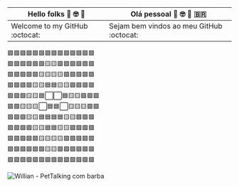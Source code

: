 
Hello folks 👋 🤓 🖖 | Olá pessoal 👋 🤓 🖖 :brazil: 
--|--
Welcome to my GitHub :octocat:| Sejam bem vindos ao meu GitHub :octocat:

🟩🟩🟩🟩🟩🟩🟩🟩🟩🟩🟩🟩🟩🟩<br>
🟩🟩🟩🟩🟩🟩🟨🟨🟩🟩🟩🟩🟩🟩<br>
🟩🟩🟩🟩🟩🟨🟨🟨🟨🟩🟩🟩🟩🟩<br>
🟩🟩🟩🟩🟨🟨🟦🟦🟨🟨🟩🟩🟩🟩<br>
🟩🟩🟩🟨🟨🟦⬜⬜🟦🟨🟨🟩🟩🟩<br>
🟩🟩🟨🟨🟨⬜🟦🟦⬜🟨🟨🟨🟩🟩<br>
🟩🟩🟩🟨🟨🟦🟦🟦🟦🟨🟨🟩🟩🟩<br>
🟩🟩🟩🟩🟨🟨🟦🟦🟨🟨🟩🟩🟩🟩<br>
🟩🟩🟩🟩🟩🟨🟨🟨🟨🟩🟩🟩🟩🟩<br>
🟩🟩🟩🟩🟩🟩🟨🟨🟩🟩🟩🟩🟩🟩<br>
🟩🟩🟩🟩🟩🟩🟩🟩🟩🟩🟩🟩🟩🟩<br>

![Willian - PetTalking com barba](https://user-images.githubusercontent.com/109000079/189001589-697cef54-2b82-4510-9ae8-e8ab8daeabb6.png)

<!--
**WillianROM/WillianROM** is a ✨ _special_ ✨ repository because its `README.md` (this file) appears on your GitHub profile.

Here are some ideas to get you started:

- 🔭 I’m currently working on ...
- 🌱 I’m currently learning ...
- 👯 I’m looking to collaborate on ...
- 🤔 I’m looking for help with ...
- 💬 Ask me about ...
- 📫 How to reach me: ...
- 😄 Pronouns: ...
- ⚡ Fun fact: ...
-->
